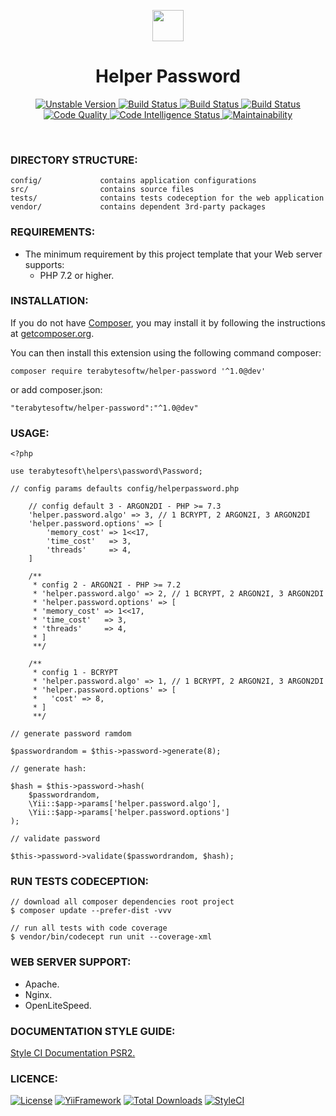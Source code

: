 <p align="center">
    <a href="https://github.com/terabytesoftw/helper-password" target="_blank">
        <img src="https://lh3.googleusercontent.com/D9TFw1F6ddPuheDc_tpNptTdvTg-FNNpjLSBN14X6Sc-3JDiOxfE67rEh4OZfygonx1tKei2b2DEOHDLjF6T3xl8e-rkEEPZeGqLTWcS_v2cBRlyo0vcZLDHG5ivSDGIWCsenbol=w2400" height="50px;">
    </a>
    <h1 align="center">Helper Password</h1>
</p>

<p align="center">
    <a href="https://packagist.org/packages/terabytesoftw/helper-password" target="_blank">
        <img src="https://poser.pugx.org/terabytesoftw/helper-password/v/unstable.svg" alt="Unstable Version">
    </a>
    <a href="https://travis-ci.org/terabytesoftw/helper-password" target="_blank">
        <img src="https://travis-ci.org/terabytesoftw/helper-password.svg?branch=master" alt="Build Status">
    </a>  
    <a href="https://scrutinizer-ci.com/g/terabytesoftw/helper-password/" target="_blank">
        <img src="https://scrutinizer-ci.com/g/terabytesoftw/helper-password/badges/build.png?b=master" alt="Build Status">
    </a>
    <a href="https://scrutinizer-ci.com/g/terabytesoftw/helper-password/" target="_blank">
        <img src="https://scrutinizer-ci.com/g/terabytesoftw/helper-password/badges/coverage.png?b=master" alt="Build Status">
    </a>    
    <a href="https://scrutinizer-ci.com/g/terabytesoftw/helper-password/?branch=master" target="_blank">
     	<img src="https://scrutinizer-ci.com/g/terabytesoftw/helper-password/badges/quality-score.png?b=master" alt="Code Quality">
    </a>
    <a href="https://scrutinizer-ci.com/code-intelligence" target="_blank">
     	<img src="https://scrutinizer-ci.com/g/terabytesoftw/helper-password/badges/code-intelligence.svg?b=master" alt="Code Intelligence Status">
    </a>
    <a href="https://codeclimate.com/github/terabytesoftw/helper-password/maintainability" target="_blank">
        <img src="https://api.codeclimate.com/v1/badges/9bbe65b6fda1abd74c2c/maintainability" alt="Maintainability">
    </a>		
</p>

</br>

### **DIRECTORY STRUCTURE:**

```
config/             contains application configurations
src/                contains source files
tests/              contains tests codeception for the web application
vendor/             contains dependent 3rd-party packages
```

### **REQUIREMENTS:**

- The minimum requirement by this project template that your Web server supports:
    - PHP 7.2 or higher.

### **INSTALLATION:**

<p align="justify">
If you do not have <a href="http://getcomposer.org/" title="Composer" target="_blank">Composer</a>, you may install it by following the instructions at <a href="http://getcomposer.org/doc/00-intro.md#installation-nix" title="getcomposer.org" target="_blank">getcomposer.org</a>.
</p>

You can then install this extension using the following command composer:

~~~
composer require terabytesoftw/helper-password '^1.0@dev'
~~~

or add composer.json:

~~~
"terabytesoftw/helper-password":"^1.0@dev"
~~~

### **USAGE:**

~~~
<?php

use terabytesoft\helpers\password\Password;

// config params defaults config/helperpassword.php

    // config default 3 - ARGON2DI - PHP >= 7.3
    'helper.password.algo' => 3, // 1 BCRYPT, 2 ARGON2I, 3 ARGON2DI
    'helper.password.options' => [
        'memory_cost' => 1<<17,
        'time_cost'   => 3,
        'threads'     => 4,
    ]

    /** 
     * config 2 - ARGON2I - PHP >= 7.2
     * 'helper.password.algo' => 2, // 1 BCRYPT, 2 ARGON2I, 3 ARGON2DI
     * 'helper.password.options' => [
     * 'memory_cost' => 1<<17,
     * 'time_cost'   => 3,
     * 'threads'     => 4,
     * ]
     **/

    /**
     * config 1 - BCRYPT
     * 'helper.password.algo' => 1, // 1 BCRYPT, 2 ARGON2I, 3 ARGON2DI
     * 'helper.password.options' => [
     *   'cost' => 8,
     * ]
     **/

// generate password ramdom

$passwordrandom = $this->password->generate(8);

// generate hash:

$hash = $this->password->hash(
    $passwordrandom,
    \Yii::$app->params['helper.password.algo'],
    \Yii::$app->params['helper.password.options']
);

// validate password

$this->password->validate($passwordrandom, $hash);
~~~

### **RUN TESTS CODECEPTION:**

~~~
// download all composer dependencies root project
$ composer update --prefer-dist -vvv

// run all tests with code coverage
$ vendor/bin/codecept run unit --coverage-xml
~~~

### **WEB SERVER SUPPORT:**

- Apache.
- Nginx.
- OpenLiteSpeed.

### **DOCUMENTATION STYLE GUIDE:**

[Style CI Documentation PSR2.](https://docs.styleci.io/presets#psr2)

### **LICENCE:**

[![License](https://poser.pugx.org/terabytesoftw/helper-password/license.svg)](LICENSE.md)
[![YiiFramework](https://img.shields.io/badge/Powered_by-Yii_Framework-green.svg?style=flat)](https://www.yiiframework.com/)
[![Total Downloads](https://poser.pugx.org/terabytesoftw/helper-password/downloads.svg)](https://packagist.org/packages/terabytesoftw/helper-password)
[![StyleCI](https://github.styleci.io/repos/195531459/shield?branch=master)](https://github.styleci.io/repos/195531459)
